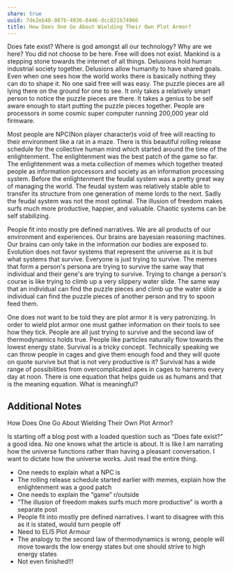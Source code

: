 ```yaml
---
share: true
uuid: 7de2eb48-087b-4936-8446-dcc021b74966
title: How Does One Go About Wielding Their Own Plot Armor?
---
```

Does fate exist? Where is god amongst all our technology? Why are we here? You did not choose to be here. Free will does not exist. Mankind is a stepping stone towards the internet of all things. Delusions hold human industrial society together. Delusions allow humanity to have shared goals. Even when one sees how the world works there is basically nothing they can do to shape it. No one said free will was easy. The puzzle pieces are all lying there on the ground for one to see. It only takes a relatively smart person to notice the puzzle pieces are there. It takes a genius to be self aware enough to start putting the puzzle pieces together. People are processors in some cosmic super computer running 200,000 year old firmware. 

Most people are NPC(Non player character)s void of free will reacting to their environment like a rat in a maze. There is this beautiful rolling release schedule for the collective human mind which started around the time of the enlightenment. The enlightenment was the best patch of the game so far. The enlightenment was a meta collection of memes which together treated people as information processors and society as an information processing system. Before the enlightenment the feudal system was a pretty great way of managing the world. The feudal system was relatively stable able to transfer its structure from one generation of meme lords to the next. Sadly the feudal system was not the most optimal. The illusion of freedom makes surfs much more productive, happier, and valuable. Chaotic systems can be self stabilizing.

People fit into mostly pre defined narratives. We are all products of our environment and experiences. Our brains are bayesian reasoning machines. Our brains can only take in the information our bodies are exposed to. Evolution does not favor systems that represent the universe as it is but what systems that survive. Everyone is just trying to survive. The memes that form a person's persona are trying to survive the same way that individual and their gene's are trying to survive. Trying to change a person's course is like trying to climb up a very slippery water slide. The same way that an individual can find the puzzle pieces and climb up the water slide a individual can find the puzzle pieces of another person and try to spoon feed them.

One does not want to be told they are plot armor it is very patronizing. In order to wield plot armor one must gather information on their tools to see how they tick. People are all just trying to survive and the second law of thermodynamics holds true. People like particles naturally flow towards the lowest energy state. Survival is a tricky concept. Technically speaking we can throw people in cages and give them enough food and they will quote on quote survive but that is not very productive is it? Survival has a wide range of possibilities from overcomplicated apes in cages to harrems every day at noon. There is one equation that helps guide us as humans and that is the meaning equation. What is meaningful?

## Additional Notes

How Does One Go About Wielding Their Own Plot Armor?

Is starting off a blog post with a loaded question such as “Does fate exist?” a good idea. No one knows what the article is about. It is like I am narrating how the universe functions rather than having a pleasant conversation. I want to dictate how the universe works. Just read the entire thing.

*   One needs to explain what a NPC is
*   The rolling release schedule started earlier with memes, explain how the enlightenment was a good patch
*   One needs to explain the “game” r/outside
*   “The illusion of freedom makes surfs much more productive” is worth a separate post
*   People fit into mostly pre defined narratives. I want to disagree with this as it is stated, would turn people off
*   Need to ELI5 Plot Armour
*   The analogy to the second law of thermodynamics is wrong, people will move towards the low energy states but one should strive to high energy states
*   Not even finished!!!